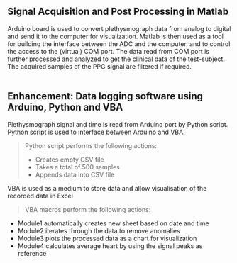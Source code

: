 ## Signal Acquisition and Post Processing in Matlab<br /> 

Arduino board is used to convert plethysmograph data from analog to digital and send it to the computer for visualization.
Matlab is then used as a tool for building the interface between the ADC and the computer, and to control the access to the (virtual) COM port. 
The data read from COM port is further processed and analyzed to get the clinical data of the test-subject. 
The acquired samples of the PPG signal are filtered if required.<br /> <br /> 

## Enhancement: Data logging software using Arduino, Python and VBA<br /> 
Plethysmograph signal and time is read from Arduino port by Python script. 
Python script is used to interface between Arduino and VBA. <br /> 

> Python script performs the following actions:
> - Creates empty CSV file
> - Takes a total of 500 samples
> - Appends data into CSV file

VBA is used as a medium to store data and allow visualisation of the recorded data in Excel<br /> 

> VBA macros perform the following actions:<br /> 
- Module1 automatically creates new sheet based on date and time<br /> 
- Module2 iterates through the data to remove anomalies<br /> 
- Module3 plots the processed data as a chart for visualization<br /> 
- Module4 calculates average heart by using the signal peaks as reference<br /> 

